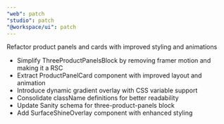 ```yaml
---
"web": patch
"studio": patch
"@workspace/ui": patch
---
```


Refactor product panels and cards with improved styling and animations

- Simplify ThreeProductPanelsBlock by removing framer motion and making it a RSC
- Extract ProductPanelCard component with improved layout and animation
- Introduce dynamic gradient overlay with CSS variable support
- Consolidate className definitions for better readability
- Update Sanity schema for three-product-panels block
- Add SurfaceShineOverlay component with enhanced styling
